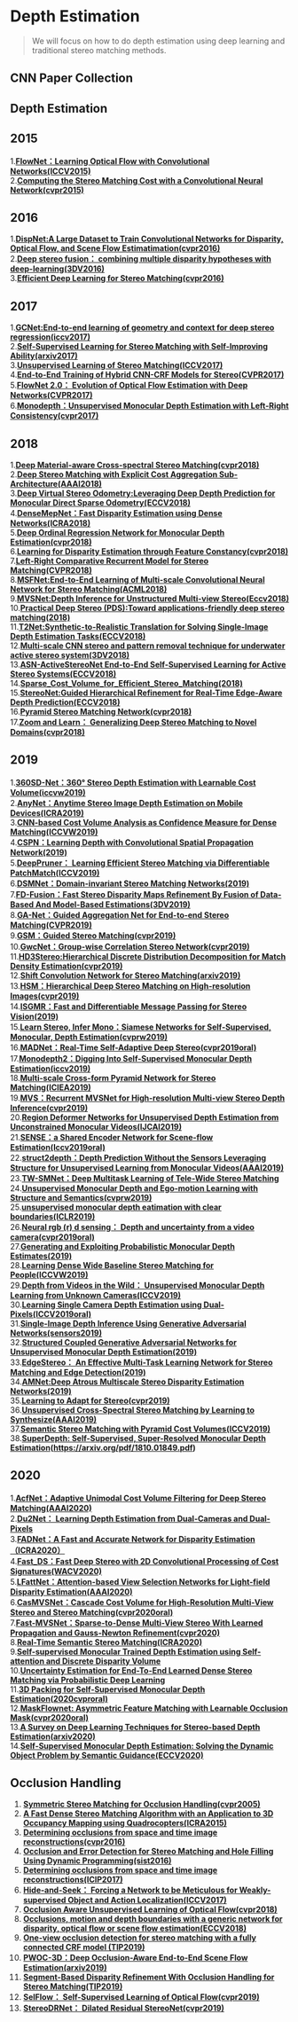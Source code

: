 # Depth Estimation
> We will focus on how to do depth estimation using deep learning and traditional stereo matching methods. 

## CNN Paper Collection
## Depth Estimation
## 2015
1.**[FlowNet：Learning Optical Flow with Convolutional Networks(ICCV2015)](https://lmb.informatik.uni-freiburg.de/Publications/2015/DFIB15/)**  
2.**[Computing the Stereo Matching Cost with a Convolutional Neural Network(cvpr2015)](https://www.cv-foundation.org/openaccess/content_cvpr_2015/papers/Zbontar_Computing_the_Stereo_2015_CVPR_paper.pdf)**  
## 2016  
1.**[DispNet:A Large Dataset to Train Convolutional Networks for Disparity, Optical Flow, and Scene Flow Estimatimation(cvpr2016)](https://lmb.informatik.uni-freiburg.de/Publications/2016/MIFDB16/)**  
2.**[Deep stereo fusion： combining multiple disparity hypotheses with deep-learning(3DV2016)](https://ieeexplore.ieee.org/document/7785086)**  
3.**[Efficient Deep Learning for Stereo Matching(cvpr2016)](https://ieeexplore.ieee.org/document/8301999)**  
## 2017  
1.**[GCNet:End-to-end learning of geometry and context for deep stereo regression(iccv2017)](http://openaccess.thecvf.com/content_ICCV_2017/papers/Kendall_End-To-End_Learning_of_ICCV_2017_paper.pdf)**  
2.**[Self-Supervised Learning for Stereo Matching with Self-Improving Ability(arxiv2017)](https://arxiv.org/pdf/1709.00930.pdf)**  
3.**[Unsupervised Learning of Stereo Matching(ICCV2017)](https://www.onacademic.com/detail/journal_1000040214400310_cbf8.html)**  
4.**[End-to-End Training of Hybrid CNN-CRF Models for Stereo(CVPR2017)](https://www.researchgate.net/publication/311222499_End-to-End_Training_of_Hybrid_CNN-CRF_Models_for_Stereo)**  
5.**[FlowNet 2.0： Evolution of Optical Flow Estimation with Deep Networks(CVPR2017)](http://openaccess.thecvf.com/content_cvpr_2017/papers/Ilg_FlowNet_2.0_Evolution_CVPR_2017_paper.pdf)**  
6.**[Monodepth：Unsupervised Monocular Depth Estimation with Left-Right Consistency(cvpr2017)](https://github.com/mrharicot/monodepth)**  
## 2018  
1.**[Deep Material-aware Cross-spectral Stereo Matching(cvpr2018)](https://www.ri.cmu.edu/wp-content/uploads/2019/03/Zhi_Deep_Material-Aware_Cross-Spectral_CVPR_2018_paper.pdf)**  
2.**[Deep Stereo Matching with Explicit Cost Aggregation Sub-Architecture(AAAI2018)](https://arxiv.org/pdf/1801.04065.pdf)**  
3.**[Deep Virtual Stereo Odometry:Leveraging Deep Depth Prediction for Monocular Direct Sparse Odometry(ECCV2018)](http://openaccess.thecvf.com/content_ECCV_2018/papers/Nan_Yang_Deep_Virtual_Stereo_ECCV_2018_paper.pdf)**  
4.**[DenseMepNet：Fast Disparity Estimation using Dense Networks(ICRA2018)](https://ieeexplore.ieee.org/document/8463172/)**  
5.**[Deep Ordinal Regression Network for Monocular Depth Estimation(cvpr2018)](http://hal.cirad.fr/PARISTECH/hal-01741163)**  
6.**[Learning for Disparity Estimation through Feature Constancy(cvpr2018)](https://arxiv.org/pdf/1712.01039v2.pdf)**  
7.**[Left-Right Comparative Recurrent Model for Stereo Matching(CVPR2018)](https://arxiv.org/pdf/1804.00796.pdf)**  
8.**[MSFNet:End-to-End Learning of Multi-scale Convolutional Neural Network for Stereo Matching(ACML2018)](https://arxiv.org/abs/1906.10399v1)**  
9.**[MVSNet:Depth Inference for Unstructured Multi-view Stereo(Eccv2018)](https://eccv2018.org/openaccess/content_ECCV_2018/papers/Yao_Yao_MVSNet_Depth_Inference_ECCV_2018_paper.pdf)**  
10.**[Practical Deep Stereo (PDS):Toward applications-friendly deep stereo matching(2018)](https://papers.nips.cc/paper/7828-practical-deep-stereo-pds-toward-applications-friendly-deep-stereo-matching.pdf)**  
11.**[T2Net:Synthetic-to-Realistic Translation for Solving Single-Image Depth Estimation Tasks(ECCV2018)](https://eccv2018.org/openaccess/content_ECCV_2018/papers/Chuanxia_Zheng_T2Net_Synthetic-to-Realistic_Translation_ECCV_2018_paper.pdf)**  
12.**[Multi-scale CNN stereo and pattern removal technique for underwater active stereo system(3DV2018)](https://kyushu-u.pure.elsevier.com/ja/publications/multi-scale-cnn-stereo-and-pattern-removal-technique-for-underwat)**  
13.**[ASN-ActiveStereoNet End-to-End Self-Supervised Learning for Active Stereo Systems(ECCV2018)](http://asn.cs.princeton.edu/)**  
14.**[Sparse_Cost_Volume_for_Efficient_Stereo_Matching(2018)](https://www.researchgate.net/publication/329134120_Sparse_Cost_Volume_for_Efficient_Stereo_Matching)**  
15.**[StereoNet:Guided Hierarchical Refinement for Real-Time Edge-Aware Depth Prediction(ECCV2018)](https://www.researchgate.net/publication/326495585_StereoNet_Guided_Hierarchical_Refinement_for_Real-Time_Edge-Aware_Depth_Prediction)**  
16.**[Pyramid Stereo Matching Network(cvpr2018)](http://openaccess.thecvf.com/content_cvpr_2018/papers/Chang_Pyramid_Stereo_Matching_CVPR_2018_paper.pdf)**  
17.**[Zoom and Learn： Generalizing Deep Stereo Matching to Novel Domains(cvpr2018)](http://openaccess.thecvf.com/content_cvpr_2018/papers/Pang_Zoom_and_Learn_CVPR_2018_paper.pdf)**
## 2019  
1.**[360SD-Net：360° Stereo Depth Estimation with Learnable Cost Volume(iccvw2019)](https://arxiv.org/abs/1911.04460?context=cs)**  
2.**[AnyNet：Anytime Stereo Image Depth Estimation on Mobile Devices(ICRA2019)](https://mileyan.github.io/AnyNet/)**  
3.**[CNN-based Cost Volume Analysis as Confidence Measure for Dense Matching(ICCVW2019)](http://openaccess.thecvf.com/content_ICCVW_2019/papers/3DRW/Mehltretter_CNN-Based_Cost_Volume_Analysis_as_Confidence_Measure_for_Dense_Matching_ICCVW_2019_paper.pdf)**  
4.**[CSPN：Learning Depth with Convolutional Spatial Propagation Network(2019)](https://arxiv.org/pdf/1810.02695.pdf)**  
5.**[DeepPruner： Learning Efficient Stereo Matching via Differentiable PatchMatch(ICCV2019)](http://openaccess.thecvf.com/content_ICCV_2019/papers/Duggal_DeepPruner_Learning_Efficient_Stereo_Matching_via_Differentiable_PatchMatch_ICCV_2019_paper.pdf)**  
6.**[DSMNet：Domain-invariant Stereo Matching Networks(2019)](https://github.com/feihuzhang/DSMNet)**  
7.**[FD-Fusion：Fast Stereo Disparity Maps Refinement By Fusion of Data-Based And Model-Based Estimations(3DV2019)](https://ieeexplore.ieee.org/document/8886031)**  
8.**[GA-Net：Guided Aggregation Net for End-to-end Stereo Matching(CVPR2019)](http://openaccess.thecvf.com/content_CVPR_2019/papers/Zhang_GA-Net_Guided_Aggregation_Net_for_End-To-End_Stereo_Matching_CVPR_2019_paper.pdf)**  
9.**[GSM：Guided Stereo Matching(cvpr2019)](http://openaccess.thecvf.com/content_CVPR_2019/papers/Poggi_Guided_Stereo_Matching_CVPR_2019_paper.pdf)**  
10.**[GwcNet：Group-wise Correlation Stereo Network(cvpr2019)](https://github.com/xy-guo/GwcNet)**  
11.**[HD3Stereo:Hierarchical Discrete Distribution Decomposition for Match Density Estimation(cvpr2019)](http://openaccess.thecvf.com/content_CVPR_2019/papers/Yin_Hierarchical_Discrete_Distribution_Decomposition_for_Match_Density_Estimation_CVPR_2019_paper.pdf)**  
12.**[Shift Convolution Network for Stereo Matching(arxiv2019)](https://arxiv.org/ftp/arxiv/papers/1911/1911.08896.pdf)**  
13.**[HSM：Hierarchical Deep Stereo Matching on High-resolution Images(cvpr2019)](http://openaccess.thecvf.com/content_CVPR_2019/papers/Yang_Hierarchical_Deep_Stereo_Matching_on_High-Resolution_Images_CVPR_2019_paper.pdf)**  
14.**[ISGMR：Fast and Differentiable Message Passing for Stereo Vision(2019)](https://www.groundai.com/project/fast-and-differentiable-message-passing-for-stereo-vision/)**  
15.**[Learn Stereo, Infer Mono：Siamese Networks for Self-Supervised, Monocular, Depth Estimation(cvprw2019)](http://openaccess.thecvf.com/content_CVPRW_2019/papers/PCV/Goldman_Learn_Stereo_Infer_Mono_Siamese_Networks_for_Self-Supervised_Monocular_Depth_CVPRW_2019_paper.pdf)**  
16.**[MADNet：Real-Time Self-Adaptive Deep Stereo(cvpr2019oral)](http://vision.disi.unibo.it/~ftosi/papers/Real_time_self_adaptive_deep_stereo.pdf)**  
17.**[Monodepth2：Digging Into Self-Supervised Monocular Depth Estimation(iccv2019)](http://openaccess.thecvf.com/content_ICCV_2019/papers/Godard_Digging_Into_Self-Supervised_Monocular_Depth_Estimation_ICCV_2019_paper.pdf)**  
18.**[Multi-scale Cross-form Pyramid Network for Stereo Matching(ICIEA2019)](https://arxiv.org/pdf/1904.11309.pdf)**  
19.**[MVS：Recurrent MVSNet for High-resolution Multi-view Stereo Depth Inference(cvpr2019)](http://openaccess.thecvf.com/content_CVPR_2019/papers/Yao_Recurrent_MVSNet_for_High-Resolution_Multi-View_Stereo_Depth_Inference_CVPR_2019_paper.pdf)**  
20.**[Region Deformer Networks for Unsupervised Depth Estimation from Unconstrained Monocular Videos(IJCAI2019)](https://research.monash.edu/en/publications/region-deformer-networks-for-unsupervised-depth-estimation-from-u)**  
21.**[SENSE：a Shared Encoder Network for Scene-flow Estimation(Iccv2019oral)](https://people.cs.umass.edu/~hzjiang/files/SENSE.pdf)**  
22.**[struct2depth：Depth Prediction Without the Sensors Leveraging Structure for Unsupervised Learning from Monocular Videos(AAAI2019)](https://paperswithcode.com/paper/depth-prediction-without-the-sensors)**  
23.**[TW-SMNet：Deep Multitask Learning of Tele-Wide Stereo Matching](https://arxiv.org/abs/1906.04463)**  
24.**[Unsupervised Monocular Depth and Ego-motion Learning with Structure and Semantics(cvprw2019)](http://openaccess.thecvf.com/content_CVPRW_2019/papers/VOCVALC/Casser_Unsupervised_Monocular_Depth_and_Ego-Motion_Learning_With_Structure_and_Semantics_CVPRW_2019_paper.pdf)**  
25.**[unsupervised monocular depth eatimation with clear boundaries(ICLR2019)](https://openreview.net/pdf?id=H1fs4oRqKm)**  
26.**[Neural rgb (r) d sensing： Depth and uncertainty from a video camera(cvpr2019oral)](https://research.nvidia.com/publication/2019-06_Neural-RGBD)**  
27.**[Generating and Exploiting Probabilistic Monocular Depth Estimates(2019)](https://arxiv.org/pdf/1906.05739.pdf)**  
28.**[Learning Dense Wide Baseline Stereo Matching for People(ICCVW2019)](https://akcalakcal.github.io/Learning-Dense-Wide-Baseline-Stereo-Matching-for-People/)**  
29.**[Depth from Videos in the Wild： Unsupervised Monocular Depth Learning from Unknown Cameras(ICCV2019)](http://openaccess.thecvf.com/content_ICCV_2019/papers/Gordon_Depth_From_Videos_in_the_Wild_Unsupervised_Monocular_Depth_Learning_ICCV_2019_paper.pdf)**  
30.**[Learning Single Camera Depth Estimation using Dual-Pixels(ICCV2019oral)](http://openaccess.thecvf.com/content_ICCV_2019/papers/Garg_Learning_Single_Camera_Depth_Estimation_Using_Dual-Pixels_ICCV_2019_paper.pdf)**  
31.**[Single-Image Depth Inference Using Generative Adversarial Networks(sensors2019)](https://www.mdpi.com/1424-8220/19/7/1708)**  
32.**[Structured Coupled Generative Adversarial Networks for Unsupervised Monocular Depth Estimation(2019)](https://deepai.org/publication/structured-coupled-generative-adversarial-networks-for-unsupervised-monocular-depth-estimation)**  
33.**[EdgeStereo： An Effective Multi-Task Learning Network for Stereo Matching and Edge Detection(2019)](https://www.researchgate.net/publication/338866309_EdgeStereo_An_Effective_Multi-task_Learning_Network_for_Stereo_Matching_and_Edge_Detection)**  
34.**[AMNet:Deep Atrous Multiscale Stereo Disparity Estimation Networks(2019)](https://arxiv.org/pdf/1904.09099.pdf)**  
35.**[Learning to Adapt for Stereo(cvpr2019)](http://openaccess.thecvf.com/content_CVPR_2019/papers/Tonioni_Learning_to_Adapt_for_Stereo_CVPR_2019_paper.pdf)**  
36.**[Unsupervised Cross-Spectral Stereo Matching by Learning to Synthesize(AAAI2019)](https://www.researchgate.net/publication/335266094_Unsupervised_Cross-Spectral_Stereo_Matching_by_Learning_to_Synthesize)**  
37.**[Semantic Stereo Matching with Pyramid Cost Volumes(ICCV2019)](http://openaccess.thecvf.com/content_ICCV_2019/papers/Wu_Semantic_Stereo_Matching_With_Pyramid_Cost_Volumes_ICCV_2019_paper.pdf)**  
38.**[SuperDepth: Self-Supervised, Super-Resolved Monocular Depth Estimation](ICRA2019)(https://arxiv.org/pdf/1810.01849.pdf)**
## 2020  
1.**[AcfNet：Adaptive Unimodal Cost Volume Filtering for Deep Stereo Matching(AAAI2020)](https://arxiv.org/pdf/1909.03751.pdf)**  
2.**[Du2Net： Learning Depth Estimation from Dual-Cameras and Dual-Pixels](https://deepai.org/publication/du-2net-learning-depth-estimation-from-dual-cameras-and-dual-pixels)**  
3.**[FADNet：A Fast and Accurate Network for Disparity Estimation（ICRA2020）](https://arxiv.org/abs/2003.10758)**  
4.**[Fast_DS：Fast Deep Stereo with 2D Convolutional Processing of Cost Signatures(WACV2020)](https://arxiv.org/abs/1903.04939)**  
5.**[LFattNet：Attention-based View Selection Networks for Light-field Disparity Estimation(AAAI2020)](https://paperswithcode.com/paper/attention-based-view-selection-networks-for)**  
6.**[CasMVSNet：Cascade Cost Volume for High-Resolution Multi-View Stereo and Stereo Matching(cvpr2020oral)](https://github.com/alibaba/cascade-stereo)**  
7.**[Fast-MVSNet：Sparse-to-Dense Multi-View Stereo With Learned Propagation and Gauss-Newton Refinement(cvpr2020)](https://deepai.org/publication/fast-mvsnet-sparse-to-dense-multi-view-stereo-with-learned-propagation-and-gauss-newton-refinement)**  
8.**[Real-Time Semantic Stereo Matching(ICRA2020)](http://vision.deis.unibo.it/~smatt/Papers/ICRA2020/ICRA_2020.pdf)**  
9.**[Self-supervised Monocular Trained Depth Estimation using Self-attention and Discrete Disparity Volume](https://www.researchgate.net/publication/340332143_Self-supervised_Monocular_Trained_Depth_Estimation_using_Self-attention_and_Discrete_Disparity_Volume)**  
10.**[Uncertainty Estimation for End-To-End Learned Dense Stereo Matching via Probabilistic Deep Learning](https://www.researchgate.net/publication/339164419_Uncertainty_Estimation_for_End-To-End_Learned_Dense_Stereo_Matching_via_Probabilistic_Deep_Learning)**  
11.**[3D Packing for Self-Supervised Monocular Depth Estimation(2020cvproral)](https://128.84.21.199/abs/1905.02693v4)**  
12.**[MaskFlownet: Asymmetric Feature Matching with Learnable Occlusion Mask(cvpr2020oral)](https://arxiv.org/pdf/2003.10955.pdf)**  
13.**[A Survey on Deep Learning Techniques for Stereo-based Depth Estimation(arxiv2020)](https://arxiv.org/pdf/2006.02535.pdf)**  
14.**[Self-Supervised Monocular Depth Estimation:  Solving the Dynamic Object Problem by Semantic Guidance(ECCV2020)](https://www.researchgate.net/publication/342944640_Self-Supervised_Monocular_Depth_Estimation_Solving_the_Dynamic_Object_Problem_by_Semantic_Guidance)**

## Occlusion Handling  

1. **[Symmetric Stereo Matching for Occlusion Handling(cvpr2005)](https://www.researchgate.net/publication/221364811_Symmetric_Stereo_Matching_for_Occlusion_Handling)**  
2. **[A Fast Dense Stereo Matching Algorithm with an Application to 3D Occupancy Mapping using Quadrocopters(ICRA2015)](https://ieeexplore.ieee.org/document/7251515)**  
3. **[Determining occlusions from space and time image reconstructions(cvpr2016)](https://hal.archives-ouvertes.fr/hal-01307703/file/occlusions_cvpr2016.pdf)**  
4. **[Occlusion and Error Detection for Stereo Matching and Hole Filling Using Dynamic Programming(sist2016)](https://www.semanticscholar.org/paper/Occlusion-and-Error-Detection-for-Stereo-Matching-Baek-Ho/31a473ca8b5a3e20b7b91575d9a25591d74438a2)**  
5. **[Determining occlusions from space and time image reconstructions(ICIP2017)](https://hal.archives-ouvertes.fr/hal-01307703)**  
6. **[Hide-and-Seek： Forcing a Network to be Meticulous for Weakly-supervised Object and Action Localization(ICCV2017)](https://arxiv.org/pdf/1704.04232.pdf)**  
7. **[Occlusion Aware Unsupervised Learning of Optical Flow(cvpr2018)](https://openaccess.thecvf.com/content_cvpr_2018/papers/Wang_Occlusion_Aware_Unsupervised_CVPR_2018_paper.pdf)**  
8. **[Occlusions, motion and depth boundaries with a generic network for disparity, optical flow or scene flow estimation(ECCV2018)](https://openaccess.thecvf.com/content_ECCV_2018/papers/Eddy_Ilg_Occlusions_Motion_and_ECCV_2018_paper.pdf)**  
9. **[One-view occlusion detection for stereo matching with a fully connected CRF model (TIP2019)](https://www.researchgate.net/publication/330376735_One-View_Occlusion_Detection_for_Stereo_Matching_with_a_Fully_Connected_CRF_Model)**  
10. **[PWOC-3D：Deep Occlusion-Aware End-to-End Scene Flow Estimation(arxiv2019)](https://www.researchgate.net/publication/332371222_PWOC-3D_Deep_Occlusion-Aware_End-to-End_Scene_Flow_Estimation)**  
11. **[Segment-Based Disparity Refinement With Occlusion Handling for Stereo Matching(TIP2019)](https://ieeexplore.ieee.org/document/8661596/)**  
12. **[SelFlow： Self-Supervised Learning of Optical Flow(cvpr2019)](https://openaccess.thecvf.com/content_CVPR_2019/papers/Liu_SelFlow_Self-Supervised_Learning_of_Optical_Flow_CVPR_2019_paper.pdf)**  
13. **[StereoDRNet： Dilated Residual StereoNet(cvpr2019)](https://openaccess.thecvf.com/content_CVPR_2019/papers/Chabra_StereoDRNet_Dilated_Residual_StereoNet_CVPR_2019_paper.pdf)**  
